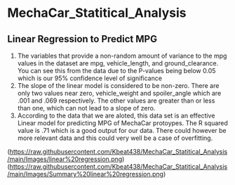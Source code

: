 # MechaCar_Statitical_Analysis

## Linear Regression to Predict MPG

 1. The variables that provide a non-random amount of variance to the mpg values in the dataset are mpg, vehicle_length, and ground_clearance. You can see this from the data due to the P-values being below 0.05 which is our 95% confidence level of significance
 2. The slope of the linear model is considered to be non-zero. There are only two values near zero, vehicle_weight and spoiler_angle which are .001 and .069 respectively. The other values are greater than or less than one, which can not lead to a slope of zero.
 3. According to the data that we are aloted, this data set is an effective Linear model for predicting MPG of MechaCar protoypes. The R squared value is .71 which is a good output for our data. There could however be more relevant data and this could very well be a case of overfitting. 

(https://raw.githubusercontent.com/Kbeat438/MechaCar_Statitical_Analysis/main/Images/linear%20regression.png)
(https://raw.githubusercontent.com/Kbeat438/MechaCar_Statitical_Analysis/main/Images/Summary%20linear%20regression.png)
